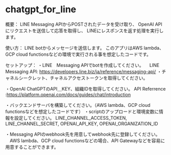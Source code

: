 # chatgpt_for_line
概要：
LINE Messaging APIからPOSTされたデータを受け取り、
OpenAI APIにリクエストを送信して応答を取得し、
LINEにレスポンスを返す処理を実行します。

使い方：
LINE botからメッセージを送信します。
このアプリはAWS lambda、GCP cloud functionsなどの環境で実行される事を想定したコードです。

セットアップ：
・LINE　Messaging APIでbotを作成してください。
　LINE Messaging API: https://developers.line.biz/ja/reference/messaging-api/
・チャネルシークレット、チャネルアクセストークンを取得してください。

・OpenAI ChatGPTのAPI＿KEY、組織IDを取得してください。
API Referrence :https://platform.openai.com/docs/guides/chat/introduction

・バックエンドサーバを構築してください。（AWS lambda、GCP cloud functionsなどを想定したコードです）
・scriptのアップロードと環境変数に情報を設定してください。
 LINE_CHANNEL_ACCESS_TOKEN,
 LINE_CHANNEL_SECRET,
 OPENAI_API_KEY,
 OPENAI_ORGANIZATION_ID

・Messaging APIのwebhook先を用意してwebhook先に登録してください。
　AWS lambda、GCP cloud functionsなどの場合、API Gatewayなどを容易に用意することができます。

